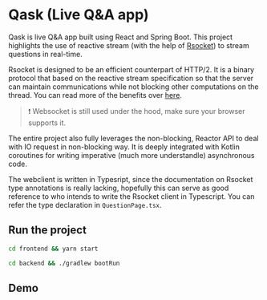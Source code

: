 # Qask (Live Q&A app)
Qask is live Q&A app built using React and Spring Boot. 
This project highlights the use of reactive stream (with the help of [Rsocket](https://rsocket.io/)) to stream questions in real-time. 

Rsocket is designed to be an efficient counterpart of HTTP/2. It is a binary protocol that based on the reactive stream specification so that the server can maintain communications while not blocking other computations on the thread. You can read more of the benefits over [here](https://rsocket.io/about/motivations).

> ❗ Websocket is still used under the hood, make sure your browser supports it.

The entire project also fully leverages the non-blocking, Reactor API to deal with IO request in non-blocking way. It is deeply integrated with Kotlin coroutines for writing imperative (much more understandle) asynchronous code.

The webclient is written in Typesript, since the documentation on Rsocket type annotations is really lacking, hopefully this can serve as good reference to who intends to write the Rsocket client in Typescript. You can refer the type declaration in `QuestionPage.tsx`.

## Run the project
``` bash
cd frontend && yarn start

cd backend && ./gradlew bootRun
```

## Demo
